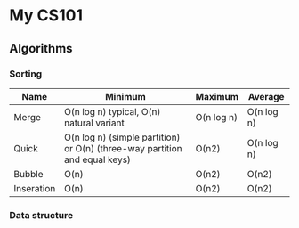 # My CS101

## Algorithms

### Sorting

|Name|Minimum|Maximum|Average|
|---|---|---|---|
|Merge|O(n log n) typical, O(n) natural variant|O(n log n)|O(n log n)|
|Quick|O(n log n) (simple partition) or O(n) (three-way partition and equal keys)|O(n2)|O(n log n)|
|Bubble|O(n)|O(n2)|O(n2)|
|Inseration|O(n)|O(n2)|O(n2)|

### Data structure

